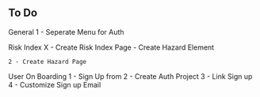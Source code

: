## To Do

General 
	1 - Seperate Menu for Auth


Risk Index
	X - Create Risk Index Page
		 - Create Hazard Element

	2 - Create Hazard Page
		

User On Boarding 
	1 - Sign Up from
	2 - Create Auth Project
	3 - Link Sign up
	4 - Customize Sign up Email